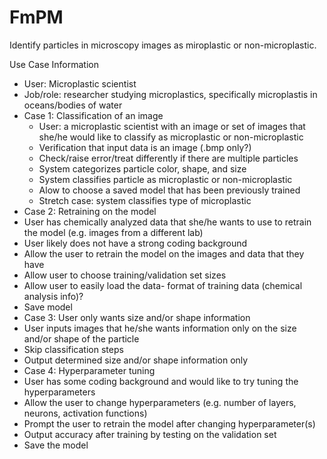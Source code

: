 # FmPM
Identify particles in microscopy images as miroplastic or non-microplastic. 

Use Case Information
* User: Microplastic scientist
* Job/role: researcher studying microplastics, specifically microplastis in oceans/bodies of water
* Case 1: Classification of an image
  * User: a microplastic scientist with an image or set of images that she/he would like to classify as microplastic or non-microplastic
  * Verification that input data is an image (.bmp only?)
  * Check/raise error/treat differently if there are multiple particles
  * System categorizes particle color, shape, and size
  * System classifies particle as microplastic or non-microplastic
  * Alow to choose a saved model that has been previously trained 
  * Stretch case: system classifies type of microplastic 
* Case 2: Retraining on the model 
 * User has chemically analyzed data that she/he wants to use to retrain the model (e.g. images from a different lab)
 * User likely does not have a strong coding background
 * Allow the user to retrain the model on the images and data that they have
 * Allow user to choose training/validation set sizes 
 * Allow user to easily load the data- format of training data (chemical analysis info)? 
 * Save model 
* Case 3: User only wants size and/or shape information
 * User inputs images that he/she wants information only on the size and/or shape of the particle
 * Skip classification steps
 * Output determined size and/or shape information only 
* Case 4: Hyperparameter tuning
 * User has some coding background and would like to try tuning the hyperparameters
 * Allow the user to change hyperparameters (e.g. number of layers, neurons, activation functions)
 * Prompt the user to retrain the model after changing hyperparameter(s)
 * Output accuracy after training by testing on the validation set
 * Save the model 
